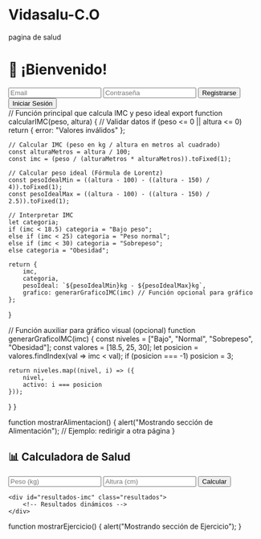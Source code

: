 # Vidasalu-C.O
pagina de salud

<!DOCTYPE html>
<html lang="es">
<head>
    <meta charset="UTF-8">
    <meta name="viewport" content="width=device-width, initial-scale=1.0">
</head>
<body>
    <div class="contenedor">
        <div class="formulario">
            <h1>👋 ¡Bienvenido!</h1>
            <input type="email" id="email" placeholder="Email">
            <input type="password" id="password" placeholder="Contraseña">
            <button onclick="registrarUsuario()">Registrarse</button>
            <button onclick="iniciarSesion()">Iniciar Sesión</button>
        </div>
    </div>
    <script src="scripts/firebase.js"></script>
    <script src="scripts/auth.js"></script>
</body>
// Función principal que calcula IMC y peso ideal
export function calcularIMC(peso, altura) {
    // Validar datos
    if (peso <= 0 || altura <= 0) return { error: "Valores inválidos" };

    // Calcular IMC (peso en kg / altura en metros al cuadrado)
    const alturaMetros = altura / 100;
    const imc = (peso / (alturaMetros * alturaMetros)).toFixed(1);

    // Calcular peso ideal (Fórmula de Lorentz)
    const pesoIdealMin = ((altura - 100) - ((altura - 150) / 4)).toFixed(1);
    const pesoIdealMax = ((altura - 100) - ((altura - 150) / 2.5)).toFixed(1);

    // Interpretar IMC
    let categoria;
    if (imc < 18.5) categoria = "Bajo peso";
    else if (imc < 25) categoria = "Peso normal";
    else if (imc < 30) categoria = "Sobrepeso";
    else categoria = "Obesidad";

    return {
        imc,
        categoria,
        pesoIdeal: `${pesoIdealMin}kg - ${pesoIdealMax}kg`,
        grafico: generarGraficoIMC(imc) // Función opcional para gráfico
    };
}

// Función auxiliar para gráfico visual (opcional)
function generarGraficoIMC(imc) {
    const niveles = ["Bajo", "Normal", "Sobrepeso", "Obesidad"];
    const valores = [18.5, 25, 30];
    let posicion = valores.findIndex(val => imc < val);
    if (posicion === -1) posicion = 3;
    
    return niveles.map((nivel, i) => ({
        nivel,
        activo: i === posicion
    }));
}
}

function mostrarAlimentacion() {
    alert("Mostrando sección de Alimentación"); // Ejemplo: redirigir a otra página
}
<div class="calculadora dibujado">
    <h2>📊 Calculadora de Salud</h2>
    <input type="number" id="peso" placeholder="Peso (kg)" step="0.1">
    <input type="number" id="altura" placeholder="Altura (cm)">
    <button onclick="mostrarResultados()">Calcular</button>
    
    <div id="resultados-imc" class="resultados">
        <!-- Resultados dinámicos -->
    </div>
</div>

<script type="module">
    import { calcularIMC } from '../scripts/calculadora.js';
    
    window.mostrarResultados = function() {
        const peso = parseFloat(document.getElementById('peso').value);
        const altura = parseFloat(document.getElementById('altura').value);
        
        const resultados = calcularIMC(peso, altura);
        
        if (resultados.error) {
            alert(resultados.error);
            return;
        }
        
        document.getElementById('resultados-imc').innerHTML = `
            <p><strong>IMC:</strong> ${resultados.imc} (${resultados.categoria})</p>
            <p><strong>Peso ideal:</strong> ${resultados.pesoIdeal}</p>
            <div class="grafico-imc">
                ${resultados.grafico.map(item => `
                    <div class="barra ${item.activo ? 'activo' : ''}">
                        ${item.nivel}
                    </div>
                `).join('')}
            </div>
        `;
    };
</script>
function mostrarEjercicio() {
    alert("Mostrando sección de Ejercicio");
}
